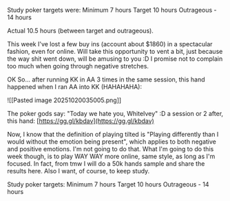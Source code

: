 Study poker targets were: Minimum 7 hours  Target 10 hours  Outrageous - 14 hours

Actual 10.5 hours (between target and outrageous).

This week I've lost a few buy ins (account about $1860) in a spectacular fashion, even for online.
Will take this opportunity to vent a bit, just because the way shit went down, will be amusing to you :D I promise not to complain too much when going through negative stretches.

OK So... after running KK in AA 3 times in the same session, this hand happened when I ran AA into KK (HAHAHAHA):

![[Pasted image 20251020035005.png]]

The poker gods say: "Today we hate you, WhiteIvey" :D
a session or 2 after, this hand: [https://gg.gl/kbdav](https://gg.gl/kbdav)

Now, I know that the definition of playing tilted is "Playing differently than I would without the emotion being present", which applies to both negative and positive emotions. I'm not going to do that. What I'm going to do this week though, is to play WAY WAY more online, same style, as long as I'm focused. In fact, from tmw I will do a 50k hands sample and share the results here.
Also I want, of course, to keep study.


Study poker targets: Minimum 7 hours  Target 10 hours  Outrageous - 14 hours